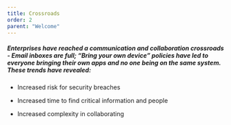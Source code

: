 ```yaml
---
title: Crossroads
order: 2
parent: "Welcome"
---
```



##### Enterprises have reached a communication and collaboration crossroads - Email inboxes are full; “Bring your own device” policies have led to everyone bringing their own apps and no one being on the same system. These trends have revealed:

* Increased risk for security breaches

* Increased time to find critical information and people

* Increased complexity in collaborating
